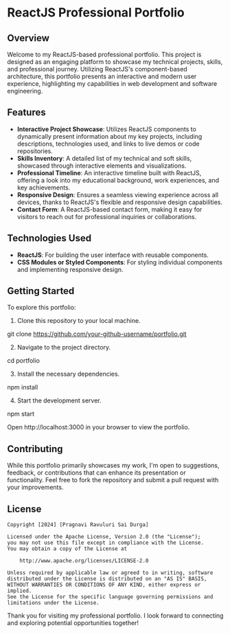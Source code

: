 # ReactJS Professional Portfolio

## Overview
Welcome to my ReactJS-based professional portfolio. This project is designed as an engaging platform to showcase my technical projects, skills, and professional journey. Utilizing ReactJS's component-based architecture, this portfolio presents an interactive and modern user experience, highlighting my capabilities in web development and software engineering.

## Features
- **Interactive Project Showcase**: Utilizes ReactJS components to dynamically present information about my key projects, including descriptions, technologies used, and links to live demos or code repositories.
- **Skills Inventory**: A detailed list of my technical and soft skills, showcased through interactive elements and visualizations.
- **Professional Timeline**: An interactive timeline built with ReactJS, offering a look into my educational background, work experiences, and key achievements.
- **Responsive Design**: Ensures a seamless viewing experience across all devices, thanks to ReactJS's flexible and responsive design capabilities.
- **Contact Form**: A ReactJS-based contact form, making it easy for visitors to reach out for professional inquiries or collaborations.

## Technologies Used
- **ReactJS**: For building the user interface with reusable components.
- **CSS Modules or Styled Components**: For styling individual components and implementing responsive design.

## Getting Started
To explore this portfolio:

1. Clone this repository to your local machine.
   
git clone https://github.com/your-github-username/portfolio.git

2. Navigate to the project directory.

cd portfolio

3. Install the necessary dependencies.

npm install

4. Start the development server.

npm start

Open http://localhost:3000 in your browser to view the portfolio.

## Contributing
While this portfolio primarily showcases my work, I'm open to suggestions, feedback, or contributions that can enhance its presentation or functionality. Feel free to fork the repository and submit a pull request with your improvements.

## License

    Copyright [2024] [Pragnavi Ravuluri Sai Durga]

    Licensed under the Apache License, Version 2.0 (the "License");
    you may not use this file except in compliance with the License.
    You may obtain a copy of the License at

        http://www.apache.org/licenses/LICENSE-2.0

    Unless required by applicable law or agreed to in writing, software
    distributed under the License is distributed on an "AS IS" BASIS,
    WITHOUT WARRANTIES OR CONDITIONS OF ANY KIND, either express or implied.
    See the License for the specific language governing permissions and
    limitations under the License.

Thank you for visiting my professional portfolio. I look forward to connecting and exploring potential opportunities together!
